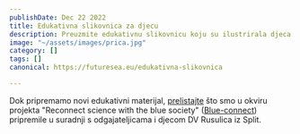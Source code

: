 ```yaml
---
publishDate: Dec 22 2022
title: Edukativna slikovnica za djecu
description: Preuzmite edukativnu slikovnicu koju su ilustrirala djeca.
image: "~/assets/images/prica.jpg"
category: []
tags: []
canonical: https://futuresea.eu/edukativna-slikovnica

---
```

Dok pripremamo novi edukativni materijal, [prelistajte](https://drive.google.com/file/d/1v4p20i1-oyJ1Vgs6ArC7crDt21p_yps7/view?usp=share_link) što smo u okviru projekta "Reconnect science with the blue society" ([Blue-connect](https://jaistrazujem.hr/)) pripremile u suradnji s odgajateljicama i djecom DV Rusulica iz Split. 